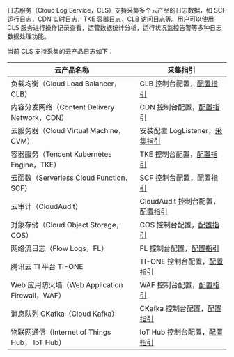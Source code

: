 
日志服务（Cloud Log Service，CLS）支持采集多个云产品的日志数据，如 SCF 运行日志，CDN 实时日志，TKE 容器日志，CLB 访问日志等。用户可以使用 CLS 服务进行操作记录查看，运营数据统计分析，运行状况监控告警等多种日志数据处理功能。

当前 CLS 支持采集的云产品日志如下：

| 云产品名称                | 采集指引                                                     |
| ------------------------- | ------------------------------------------------------------ |
| 负载均衡（Cloud Load Balancer，CLB）              | CLB 控制台配置，[配置指引](https://cloud.tencent.com/document/product/214/41379) |
| 内容分发网络（Content Delivery Network，CDN）         | CDN 控制台配置，[配置指引](https://cloud.tencent.com/document/product/228/42137) |
| 云服务器（Cloud Virtual Machine，CVM）              | 安装配置 LogListener，[采集指引](https://cloud.tencent.com/document/product/614/60593) |
| 容器服务（Tencent Kubernetes Engine，TKE）              | TKE 控制台配置，[配置指引](https://cloud.tencent.com/document/product/457/36771) |
| 云函数（Serverless Cloud Function，SCF）                | SCF 控制台配置，[配置指引](https://cloud.tencent.com/document/product/583/39536) |
| 云审计（CloudAudit）      | CloudAudit 控制台配置，[配置指引](https://cloud.tencent.com/document/product/629/60625) |
| 对象存储（Cloud Object Storage，COS）                | COS 控制台配置，[配置指引](https://cloud.tencent.com/document/product/614/62137) |
| 网络流日志（Flow Logs，FL）      | FL 控制台配置，[配置指引](https://cloud.tencent.com/document/product/682/18966) |
| 腾讯云 TI 平台 TI-ONE | TI-ONE 控制台配置，[配置指引](https://cloud.tencent.com/document/product/851/44453) |
| Web 应用防火墙（Web Application Firewall，WAF）    | WAF 控制台配置，[配置指引](https://cloud.tencent.com/document/product/627/70276) |
| 消息队列 CKafka（Cloud Kafka）    | CKafka 控制台配置，[配置指引](https://cloud.tencent.com/document/product/597/70078) |
| 物联网通信（Internet of Things Hub， IoT Hub）    | IoT Hub 控制台配置，[配置指引](https://cloud.tencent.com/document/product/634/14445) |
